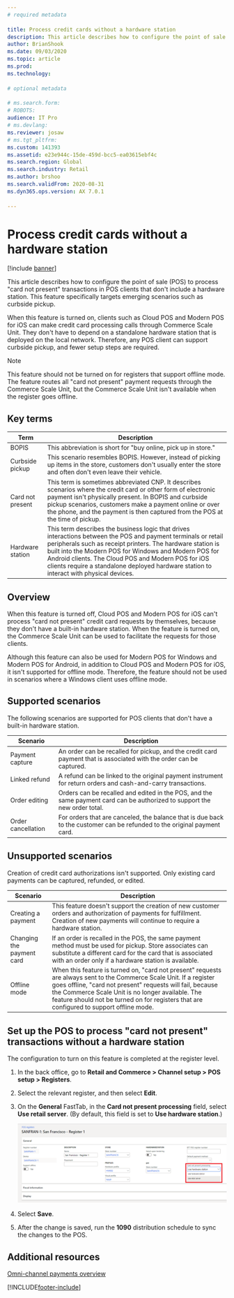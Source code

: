 ```yaml
---
# required metadata

title: Process credit cards without a hardware station
description: This article describes how to configure the point of sale (POS) to process "card not present" transactions in POS clients that don't include a hardware station.
author: BrianShook
ms.date: 09/03/2020
ms.topic: article
ms.prod: 
ms.technology: 

# optional metadata

# ms.search.form: 
# ROBOTS: 
audience: IT Pro
# ms.devlang: 
ms.reviewer: josaw
# ms.tgt_pltfrm: 
ms.custom: 141393
ms.assetid: e23e944c-15de-459d-bcc5-ea03615ebf4c
ms.search.region: Global
ms.search.industry: Retail
ms.author: brshoo
ms.search.validFrom: 2020-08-31
ms.dyn365.ops.version: AX 7.0.1

---
```


# Process credit cards without a hardware station

[!include [banner](../includes/banner.md)]

This article describes how to configure the point of sale (POS) to process "card not present" transactions in POS clients that don't include a hardware station. This feature specifically targets emerging scenarios such as curbside pickup.

When this feature is turned on, clients such as Cloud POS and Modern POS for iOS can make credit card processing calls through Commerce Scale Unit. They don't have to depend on a standalone hardware station that is deployed on the local network. Therefore, any POS client can support curbside pickup, and fewer setup steps are required.

> [!NOTE]
> This feature should not be turned on for registers that support offline mode. The feature routes all "card not present" payment requests through the Commerce Scale Unit, but the Commerce Scale Unit isn't available when the register goes offline.

## Key terms

| Term | Description |
|---|---|
| BOPIS | This abbreviation is short for "buy online, pick up in store." |
| Curbside pickup | This scenario resembles BOPIS. However, instead of picking up items in the store, customers don't usually enter the store and often don't even leave their vehicle. |
| Card not present | This term is sometimes abbreviated CNP. It describes scenarios where the credit card or other form of electronic payment isn't physically present. In BOPIS and curbside pickup scenarios, customers make a payment online or over the phone, and the payment is then captured from the POS at the time of pickup. |
| Hardware station | This term describes the business logic that drives interactions between the POS and payment terminals or retail peripherals such as receipt printers. The hardware station is built into the Modern POS for Windows and Modern POS for Android clients. The Cloud POS and Modern POS for iOS clients require a standalone deployed hardware station to interact with physical devices. |

## Overview

When this feature is turned off, Cloud POS and Modern POS for iOS can't process "card not present" credit card requests by themselves, because they don't have a built-in hardware station. When the feature is turned on, the Commerce Scale Unit can be used to facilitate the requests for those clients.

Although this feature can also be used for Modern POS for Windows and Modern POS for Android, in addition to Cloud POS and Modern POS for iOS, it isn't supported for offline mode. Therefore, the feature should not be used in scenarios where a Windows client uses offline mode.

## Supported scenarios

The following scenarios are supported for POS clients that don't have a built-in hardware station.

| Scenario | Description |
|---|---|
| Payment capture | An order can be recalled for pickup, and the credit card payment that is associated with the order can be captured. |
| Linked refund | A refund can be linked to the original payment instrument for return orders and cash-and-carry transactions. |
| Order editing | Orders can be recalled and edited in the POS, and the same payment card can be authorized to support the new order total. |
| Order cancellation | For orders that are canceled, the balance that is due back to the customer can be refunded to the original payment card. |

## Unsupported scenarios

Creation of credit card authorizations isn't supported. Only existing card payments can be captured, refunded, or edited.

| Scenario | Description |
|---|---|
| Creating a payment | This feature doesn't support the creation of new customer orders and authorization of payments for fulfillment. Creation of new payments will continue to require a hardware station. |
| Changing the payment card | If an order is recalled in the POS, the same payment method must be used for pickup. Store associates can substitute a different card for the card that is associated with an order only if a hardware station is available. |
| Offline mode | When this feature is turned on, "card not present" requests are always sent to the Commerce Scale Unit. If a register goes offline, "card not present" requests will fail, because the Commerce Scale Unit is no longer available. The feature should not be turned on for registers that are configured to support offline mode. |

## Set up the POS to process "card not present" transactions without a hardware station

The configuration to turn on this feature is completed at the register level.

1. In the back office, go to **Retail and Commerce \> Channel setup \> POS setup \> Registers**.
2. Select the relevant register, and then select **Edit**.
3. On the **General** FastTab, in the **Card not present processing** field, select **Use retail server**. (By default, this field is set to **Use hardware station**.)

    ![Card not present processing field.](media/PAYMENTS/CNP-POS.png)

4. Select **Save**.
5. After the change is saved, run the **1090** distribution schedule to sync the changes to the POS.

## Additional resources

[Omni-channel payments overview](../omni-channel-payments.md)


[!INCLUDE[footer-include](../../includes/footer-banner.md)]